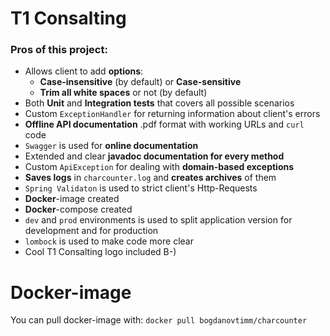 # T1 Consalting

### Pros of this project:

- Allows client to add **options**:
    - **Case-insensitive** (by default) or **Case-sensitive**
    - **Trim all white spaces** or not (by default)
- Both **Unit** and **Integration tests** that covers all possible scenarios
- Custom `ExceptionHandler` for returning information about client's errors
- **Offline API documentation** .pdf format with working URLs and `curl` code
- `Swagger` is used for **online documentation**
- Extended and clear **javadoc documentation for every method**
- Custom `ApiException` for dealing with **domain-based exceptions**
- **Saves logs** in `charcounter.log` and **creates archives** of them
- `Spring Validaton` is used to strict client's Http-Requests
- **Docker**-image created
- **Docker**-compose created
- `dev` and `prod` environments is used to split application version for development and for production
- `lombock` is used to make code more clear
- Cool T1 Consalting logo included B-)

# Docker-image

You can pull docker-image with:
`docker pull bogdanovtimm/charcounter`
